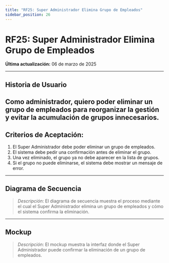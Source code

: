 ```yaml
---
title: "RF25: Super Administrador Elimina Grupo de Empleados"  
sidebar_position: 26
---
```


# RF25: Super Administrador Elimina Grupo de Empleados  

**Última actualización:** 06 de marzo de 2025  

---

## Historia de Usuario  
Como administrador, quiero poder eliminar un grupo de empleados para reorganizar la gestión y evitar la acumulación de grupos innecesarios.
---

## **Criterios de Aceptación:**  

1. El Super Administrador debe poder eliminar un grupo de empleados.  
2. El sistema debe pedir una confirmación antes de eliminar el grupo.  
3. Una vez eliminado, el grupo ya no debe aparecer en la lista de grupos.  
4. Si el grupo no puede eliminarse, el sistema debe mostrar un mensaje de error.  

---

## **Diagrama de Secuencia**  

> *Descripción*: El diagrama de secuencia muestra el proceso mediante el cual el Super Administrador elimina un grupo de empleados y cómo el sistema confirma la eliminación.  

---

## **Mockup**  

> *Descripción*: El mockup muestra la interfaz donde el Super Administrador puede confirmar la eliminación de un grupo de empleados.  
